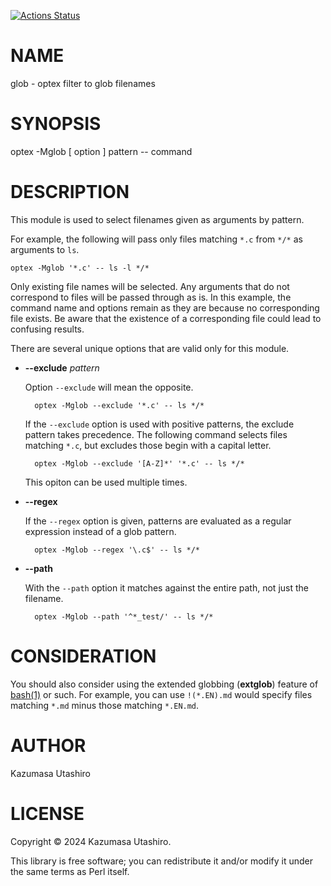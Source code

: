 [![Actions Status](https://github.com/kaz-utashiro/optex-glob/actions/workflows/test.yml/badge.svg)](https://github.com/kaz-utashiro/optex-glob/actions)
# NAME

glob - optex filter to glob filenames

# SYNOPSIS

optex -Mglob \[ option \] pattern -- command

# DESCRIPTION

This module is used to select filenames given as arguments by pattern.

For example, the following will pass only files matching `*.c` from
`*/*` as arguments to `ls`.

    optex -Mglob '*.c' -- ls -l */*

Only existing file names will be selected.  Any arguments that do not
correspond to files will be passed through as is.  In this example,
the command name and options remain as they are because no
corresponding file exists.  Be aware that the existence of a
corresponding file could lead to confusing results.

There are several unique options that are valid only for this module.

- **--exclude** _pattern_

    Option `--exclude` will mean the opposite.

        optex -Mglob --exclude '*.c' -- ls */*

    If the `--exclude` option is used with positive patterns, the exclude
    pattern takes precedence.  The following command selects files
    matching `*.c`, but excludes those begin with a capital letter.

        optex -Mglob --exclude '[A-Z]*' '*.c' -- ls */*

    This opiton can be used multiple times.

- **--regex**

    If the `--regex` option is given, patterns are evaluated as a regular
    expression instead of a glob pattern.

        optex -Mglob --regex '\.c$' -- ls */*

- **--path**

    With the `--path` option it matches against the entire path, not just
    the filename.

        optex -Mglob --path '^*_test/' -- ls */*

# CONSIDERATION

You should also consider using the extended globbing (**extglob**)
feature of [bash(1)](http://man.he.net/man1/bash) or such.  For example, you can use `!(*.EN).md`
would specify files matching `*.md` minus those matching `*.EN.md`.

# AUTHOR

Kazumasa Utashiro

# LICENSE

Copyright ©︎ 2024 Kazumasa Utashiro.

This library is free software; you can redistribute it and/or modify
it under the same terms as Perl itself.
